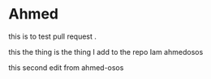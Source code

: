 # Ahmed
this is to test pull request . 

this the thing is the thing I add to the repo Iam ahmedosos


this second edit from ahmed-osos
